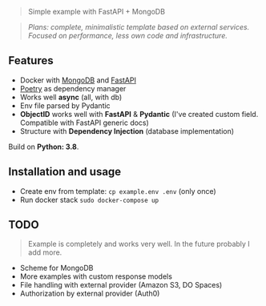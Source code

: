 > Simple example with FastAPI + MongoDB    

>*Plans: complete, minimalistic template based on external services.     
Focused on performance, less own code and infrastructure.*

## Features 

- Docker with [MongoDB](https://www.mongodb.com) and [FastAPI](http://fastapi.tiangolo.com)  
- [Poetry](https://python-poetry.org) as dependency manager    
- Works well **async** (all, with db)    
- Env file parsed by Pydantic    
- **ObjectID** works well with **FastAPI** & **Pydantic** (I've created custom field. Compatible with FastAPI generic docs)    
- Structure with **Dependency Injection** (database implementation)    

Build on **Python: 3.8**.    


## Installation and usage 

- Create env from template: ```cp example.env .env``` (only once)    
- Run docker stack ```sudo docker-compose up```    

## TODO 

> Example is completely and works very well. In the future probably I add more.

- Scheme for MongoDB    
- More examples with custom response models    
- File handling with external provider (Amazon S3, DO Spaces)    
- Authorization by external provider (Auth0)    
